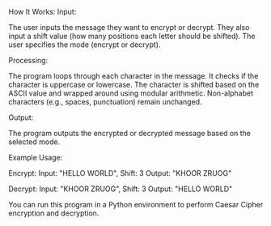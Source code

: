 How It Works:
Input:

The user inputs the message they want to encrypt or decrypt.
They also input a shift value (how many positions each letter should be shifted).
The user specifies the mode (encrypt or decrypt).

Processing:

The program loops through each character in the message.
It checks if the character is uppercase or lowercase.
The character is shifted based on the ASCII value and wrapped around using modular arithmetic.
Non-alphabet characters (e.g., spaces, punctuation) remain unchanged.

Output:

The program outputs the encrypted or decrypted message based on the selected mode.

Example Usage:

Encrypt:
Input: "HELLO WORLD", Shift: 3
Output: "KHOOR ZRUOG"

Decrypt:
Input: "KHOOR ZRUOG", Shift: 3
Output: "HELLO WORLD"

You can run this program in a Python environment to perform Caesar Cipher encryption and decryption.
